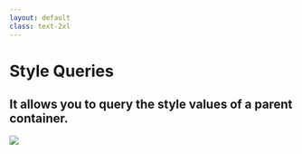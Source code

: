 ```yaml
---
layout: default
class: text-2xl
---
```


# Style Queries

## It allows you to query the **style** values of a **parent** container.

<img src="/images/container-03.png" class="h-90" />
